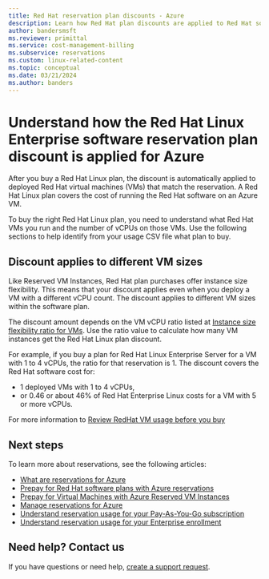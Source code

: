 ```yaml
---
title: Red Hat reservation plan discounts - Azure
description: Learn how Red Hat plan discounts are applied to Red Hat software on virtual machines.
author: bandersmsft
ms.reviewer: primittal
ms.service: cost-management-billing
ms.subservice: reservations
ms.custom: linux-related-content
ms.topic: conceptual
ms.date: 03/21/2024
ms.author: banders
---
```

# Understand how the Red Hat Linux Enterprise software reservation plan discount is applied for Azure

After you buy a Red Hat Linux plan, the discount is automatically applied to deployed Red Hat virtual machines (VMs) that match the reservation. A Red Hat Linux plan covers the cost of running the Red Hat software on an Azure VM.

To buy the right Red Hat Linux plan, you need to understand what Red Hat VMs you run and the number of vCPUs on those VMs. Use the following sections to help identify from your usage CSV file what plan to buy.

## Discount applies to different VM sizes

Like Reserved VM Instances, Red Hat plan purchases offer instance size flexibility. This means that your discount applies even when you deploy a VM with a different vCPU count. The discount applies to different VM sizes within the software plan.

The discount amount depends on the VM vCPU ratio listed at [Instance size flexibility ratio for VMs](../../virtual-machines/reserved-vm-instance-size-flexibility.md#instance-size-flexibility-ratio-for-vms). Use the ratio value to calculate how many VM instances get the Red Hat Linux plan discount.

For example, if you buy a plan for Red Hat Linux Enterprise Server for a VM with 1 to 4 vCPUs, the ratio for that reservation is 1. The discount covers the Red Hat software cost for:

- 1 deployed VMs with 1 to 4 vCPUs,
- or 0.46 or about 46% of Red Hat Enterprise Linux costs for a VM with 5 or more vCPUs.

For more information to [Review RedHat VM usage before you buy](understand-suse-reservation-charges.md#review-redhat-vm-usage-before-you-buy)

## Next steps

To learn more about reservations, see the following articles:

- [What are reservations for Azure](save-compute-costs-reservations.md)
- [Prepay for Red Hat software plans with Azure reservations](../../virtual-machines/linux/prepay-suse-software-charges.md)
- [Prepay for Virtual Machines with Azure Reserved VM Instances](../../virtual-machines/prepay-reserved-vm-instances.md)
- [Manage reservations for Azure](manage-reserved-vm-instance.md)
- [Understand reservation usage for your Pay-As-You-Go subscription](understand-reserved-instance-usage.md)
- [Understand reservation usage for your Enterprise enrollment](understand-reserved-instance-usage-ea.md)

## Need help? Contact us

If you have questions or need help, [create a support request](https://portal.azure.com/#blade/Microsoft_Azure_Support/HelpAndSupportBlade/newsupportrequest).
